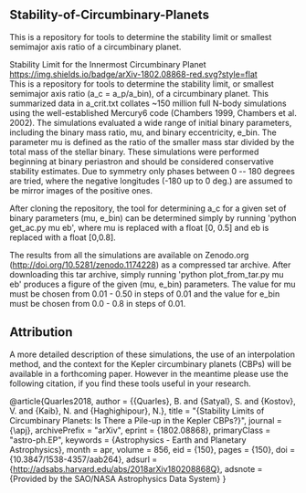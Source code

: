 ## Stability-of-Circumbinary-Planets
This is a repository for tools to determine the stability limit or smallest semimajor axis ratio of a circumbinary planet.

Stability Limit for the Innermost Circumbinary Planet
https://img.shields.io/badge/arXiv-1802.08868-red.svg?style=flat  
This is a repository for tools to determine the stability limit, or smallest semimajor axis ratio (a_c = a_p/a_bin), of a circumbinary planet. This summarized data in a_crit.txt collates ~150 million full N-body simulations using the well-established Mercury6 code (Chambers 1999, Chambers et al. 2002). The simulations evaluated a wide range of initial binary parameters, including the binary mass ratio, mu, and binary eccentricity, e_bin. The parameter mu is defined as the ratio of the smaller mass star divided by the total mass of the stellar binary. These simulations were performed beginning at binary periastron and should be considered conservative stability estimates. Due to symmetry only phases between 0 -- 180 degrees are tried, where the negative longitudes (-180 up to 0 deg.) are assumed to be mirror images of the positive ones.

After cloning the repository, the tool for determining a_c for a given set of binary parameters (mu, e_bin) can be determined simply by running 'python get_ac.py mu eb', where mu is replaced with a float [0, 0.5] and eb is replaced with a float [0,0.8].

The results from all the simulations are available on Zenodo.org (http://doi.org/10.5281/zenodo.1174228) as a compressed tar archive. After downloading this tar archive, simply running 'python plot_from_tar.py mu eb' produces a figure of the given (mu, e_bin) parameters. The value for mu must be chosen from 0.01 - 0.50 in steps of 0.01 and the value for e_bin must be chosen from 0.0 - 0.8 in steps of 0.01.

## Attribution
A more detailed description of these simulations, the use of an interpolation method, and the context for the Kepler circumbinary planets (CBPs) will be available in a forthcoming paper. However in the meantime please use the following citation, if you find these tools useful in your research.

@article{Quarles2018,
author = {{Quarles}, B. and {Satyal}, S. and {Kostov}, V. and {Kaib}, N. and {Haghighipour}, N.},
title = "{Stability Limits of Circumbinary Planets: Is There a Pile-up in the Kepler CBPs?}",
journal = {\apj},
archivePrefix = "arXiv",
eprint = {1802.08868},
primaryClass = "astro-ph.EP",
keywords = {Astrophysics - Earth and Planetary Astrophysics},
month = apr,
volume = 856,
eid = {150},
pages = {150},
doi = {10.3847/1538-4357/aab264},
adsurl = {http://adsabs.harvard.edu/abs/2018arXiv180208868Q},
adsnote = {Provided by the SAO/NASA Astrophysics Data System}
}
